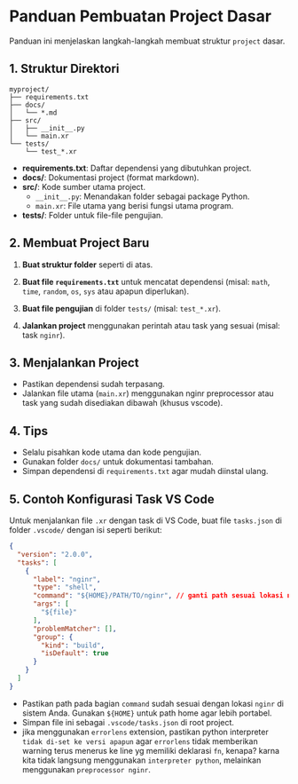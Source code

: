 # Panduan Pembuatan Project Dasar

Panduan ini menjelaskan langkah-langkah membuat struktur `project` dasar.

## 1. Struktur Direktori
```
myproject/
├── requirements.txt
├── docs/
│   └── *.md
├── src/
│   ├── __init__.py
│   └── main.xr
└── tests/
    └── test_*.xr
```

- **requirements.txt**: Daftar dependensi yang dibutuhkan project.
- **docs/**: Dokumentasi project (format markdown).
- **src/**: Kode sumber utama project.
    - `__init__.py`: Menandakan folder sebagai package Python.
    - `main.xr`: File utama yang berisi fungsi utama program.
- **tests/**: Folder untuk file-file pengujian.

## 2. Membuat Project Baru
1. **Buat struktur folder** seperti di atas.
2. **Buat file `requirements.txt`** untuk mencatat dependensi (misal: `math`, `time`, `random`, `os`, `sys` atau apapun diperlukan).

4. **Buat file pengujian** di folder `tests/` (misal: `test_*.xr`).
5. **Jalankan project** menggunakan perintah atau task yang sesuai (misal: task `nginr`).

## 3. Menjalankan Project
- Pastikan dependensi sudah terpasang.
- Jalankan file utama (`main.xr`) menggunakan nginr preprocessor atau task yang sudah disediakan dibawah (khusus vscode).

## 4. Tips
- Selalu pisahkan kode utama dan kode pengujian.
- Gunakan folder `docs/` untuk dokumentasi tambahan.
- Simpan dependensi di `requirements.txt` agar mudah diinstal ulang.

## 5. Contoh Konfigurasi Task VS Code
Untuk menjalankan file `.xr` dengan task di VS Code, buat file `tasks.json` di folder `.vscode/` dengan isi seperti berikut:

```json
{
  "version": "2.0.0",
  "tasks": [
    {
      "label": "nginr",
      "type": "shell",
      "command": "${HOME}/PATH/TO/nginr", // ganti path sesuai lokasi nginr terinstall
      "args": [
        "${file}"
      ],
      "problemMatcher": [],
      "group": {
        "kind": "build",
        "isDefault": true
      }
    }
  ]
}
```

- Pastikan path pada bagian `command` sudah sesuai dengan lokasi `nginr` di sistem Anda. Gunakan `${HOME}` untuk path home agar lebih portabel.
- Simpan file ini sebagai `.vscode/tasks.json` di root project.
- jika menggunakan `errorlens` extension, pastikan python interpreter `tidak di-set ke versi apapun` agar `errorlens` tidak memberikan warning terus menerus ke line yg memiliki deklarasi `fn`, kenapa? karna kita tidak langsung menggunakan `interpreter python`, melainkan menggunakan `preprocessor nginr`.
